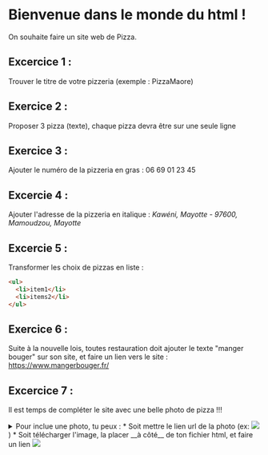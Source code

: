 
# Bienvenue dans le monde du html !

On souhaite faire un site web de Pizza.

## Excercice 1 :
Trouver le titre de votre pizzeria (exemple : PizzaMaore)

## Exercice 2 :
Proposer 3 pizza (texte), chaque pizza devra être sur une seule ligne

## Exercice 3 :
Ajouter le numéro de la pizzeria en gras : 06 69 01 23 45

## Excercie 4 :
Ajouter l'adresse de la pizzeria en italique : _*Kawéni, Mayotte - 97600, Mamoudzou, Mayotte*_

## Excercie 5 :
Transformer les choix de pizzas en liste :
```html
<ul>
  <li>item1</li>
  <li>items2</li>
</ul>
```

## Exercice 6 : 
Suite à la nouvelle lois, toutes restauration doit ajouter le texte "manger bouger" sur son site, et faire un lien vers le site : https://www.mangerbouger.fr/

## Excercice 7 :
Il est temps de compléter le site avec une belle photo de pizza !!!
<details>
  <summary>Pour inclue une photo, tu peux :
  * Soit mettre le lien url de la photo (ex: <img src="https://resize-parismatch.lanmedia.fr/img/var/news/storage/images/paris-match/actu/environnement/un-panda-roux-disparu-d-un-parc-animalier-d-auvergne-1610669/26068893-1-fre-FR/Un-panda-roux-disparu-d-un-parc-animalier-d-Auvergne.jpg">)
  * Soit télécharger l'image, la placer __à côté__ de ton fichier html, et faire un lien <img src="mon_image.png">
  </summary>
 </details>
